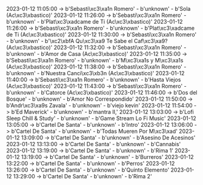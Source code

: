 2023-01-12 11:05:00 -> b'Sebasti\xc3\xa1n Romero' - b'unknown' - b'Sola (Ac\xc3\xbastico)'
2023-01-12 11:26:00 -> b'Sebasti\xc3\xa1n Romero' - b'unknown' - b'Plat\xc3\xadcame de Ti (Ac\xc3\xbastico)'
2023-01-12 11:26:00 -> b'Sebasti\xc3\xa1n Romero' - b'unknown' - b'Plat\xc3\xadcame de Ti (Ac\xc3\xbastico)'
2023-01-12 11:30:00 -> b'Sebasti\xc3\xa1n Romero' - b'unknown' - b'\xc2\xbfA Qu\xc3\xa9 Te Sabe el Caf\xc3\xa9? (Ac\xc3\xbastico)'
2023-01-12 11:32:00 -> b'Sebasti\xc3\xa1n Romero' - b'unknown' - b'Amor de Casa (Ac\xc3\xbastico)'
2023-01-12 11:35:00 -> b'Sebasti\xc3\xa1n Romero' - b'unknown' - b'M\xc3\xa1s y M\xc3\xa1s (Ac\xc3\xbastico)'
2023-01-12 11:38:00 -> b'Sebasti\xc3\xa1n Romero' - b'unknown' - b'Nuestra Canci\xc3\xb3n (Ac\xc3\xbastico)'
2023-01-12 11:40:00 -> b'Sebasti\xc3\xa1n Romero' - b'unknown' - b'Hasta Viejos (Ac\xc3\xbastico)'
2023-01-12 11:43:00 -> b'Sebasti\xc3\xa1n Romero' - b'unknown' - b'Catorce (Ac\xc3\xbastico)'
2023-01-12 11:46:00 -> b'Dos del Bosque' - b'unknown' - b'Amor No Correspondido'
2023-01-12 11:50:00 -> b'Andr\xc3\xa9s Zavala' - b'unknown' - b'viejo kevin'
2023-01-12 11:54:00 -> b'Ed Maverick' - b'unknown' - b'mantra II,'
2023-01-12 13:03:00 -> b'Lofi Sleep Chill & Study' - b'unknown' - b'Game Stream Lo Fi Music'
2023-01-12 13:05:00 -> b'Cartel De Santa' - b'unknown' - b'Intro'
2023-01-12 13:06:00 -> b'Cartel De Santa' - b'unknown' - b'Todas Mueren Por M\xc3\xad'
2023-01-12 13:09:00 -> b'Cartel De Santa' - b'unknown' - b'Asesino De Acesinos'
2023-01-12 13:13:00 -> b'Cartel De Santa' - b'unknown' - b'Cannabis'
2023-01-12 13:19:00 -> b'Cartel De Santa' - b'unknown' - b'Rima 1'
2023-01-12 13:19:00 -> b'Cartel De Santa' - b'unknown' - b'Burreros'
2023-01-12 13:22:00 -> b'Cartel De Santa' - b'unknown' - b'Perros'
2023-01-12 13:26:00 -> b'Cartel De Santa' - b'unknown' - b'Quinto Elemento'
2023-01-12 13:29:00 -> b'Cartel De Santa' - b'unknown' - b'Rima 2'

